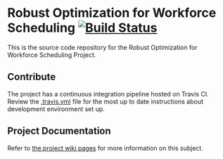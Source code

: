 # Robust Optimization for Workforce Scheduling [![Build Status](https://travis-ci.com/pmateusz/cordia.svg?token=BGZD8zC9w6stvzyuFQhA&branch=master)](https://travis-ci.com/pmateusz/cordia)

This is the source code repository for the Robust Optimization for Workforce Scheduling Project.

## Contribute

The project has a continuous integration pipeline hosted on Travis CI. Review the [.travis.yml](.travis.yml) file
for the most up to date instructions about development environment set up.

## Project Documentation
Refer to [the project wiki pages](wiki) for more information on this subject.